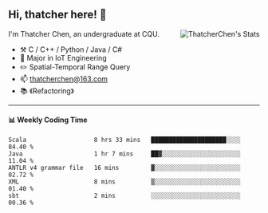 ## Hi, thatcher here! :wave:

<img align="right" src="https://github-readme-stats.vercel.app/api?username=thatcherchen&title_color=333&text_color=777" alt="ThatcherChen's Stats" >

I'm Thatcher Chen, an undergraduate at CQU.

- :hammer_and_pick:  C / C++ / Python / Java / C# 
- :seedling:  Major in IoT Engineering
- :pencil2:  Spatial-Temporal Range Query
- :mailbox: thatcherchen@163.com
- :books: 《Refactoring》

---

#### :bar_chart: Weekly Coding Time

<!--START_SECTION:waka-->

```text
Scala                   8 hrs 33 mins   █████████████████████░░░░   84.40 %
Java                    1 hr 7 mins     ██▓░░░░░░░░░░░░░░░░░░░░░░   11.04 %
ANTLR v4 grammar file   16 mins         ▓░░░░░░░░░░░░░░░░░░░░░░░░   02.72 %
XML                     8 mins          ▒░░░░░░░░░░░░░░░░░░░░░░░░   01.40 %
sbt                     2 mins          ░░░░░░░░░░░░░░░░░░░░░░░░░   00.36 %
```

<!--END_SECTION:waka-->
